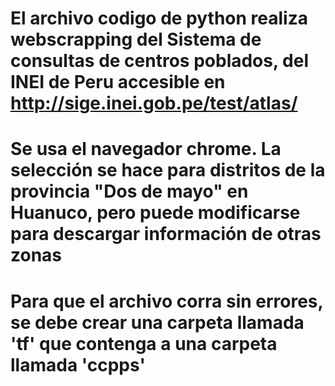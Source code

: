 # El archivo codigo de python realiza webscrapping del Sistema de consultas de centros poblados, del INEI de Peru accesible en http://sige.inei.gob.pe/test/atlas/ 
# Se usa el navegador chrome. La selección se hace para distritos de la provincia "Dos de mayo" en Huanuco, pero puede modificarse para descargar información de otras zonas
# Para que el archivo corra sin errores, se debe crear una carpeta llamada 'tf' que contenga a una carpeta llamada 'ccpps' 
